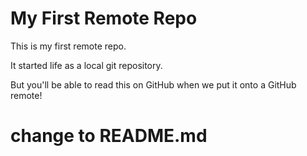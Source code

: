 # My First Remote Repo

This is my first remote repo.

It started life as a local git repository.

But you'll be able to read this on GitHub when we put it onto a GitHub remote!

# change to README.md
